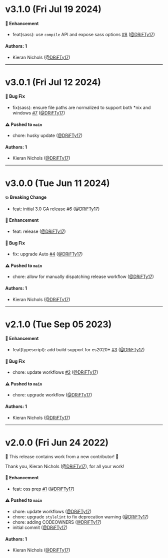 # v3.1.0 (Fri Jul 19 2024)

#### 🚀 Enhancement

- feat(sass): use `compile` API and expose sass options [#8](https://github.com/tyler-technologies-oss/forge-build-tools/pull/8) ([@DRiFTy17](https://github.com/DRiFTy17))

#### Authors: 1

- Kieran Nichols ([@DRiFTy17](https://github.com/DRiFTy17))

---

# v3.0.1 (Fri Jul 12 2024)

#### 🐛 Bug Fix

- fix(sass): ensure file paths are normalized to support both *nix and windows [#7](https://github.com/tyler-technologies-oss/forge-build-tools/pull/7) ([@DRiFTy17](https://github.com/DRiFTy17))

#### ⚠️ Pushed to `main`

- chore: husky update ([@DRiFTy17](https://github.com/DRiFTy17))

#### Authors: 1

- Kieran Nichols ([@DRiFTy17](https://github.com/DRiFTy17))

---

# v3.0.0 (Tue Jun 11 2024)

#### 💥 Breaking Change

- feat: initial 3.0 GA release [#6](https://github.com/tyler-technologies-oss/forge-build-tools/pull/6) ([@DRiFTy17](https://github.com/DRiFTy17))

#### 🚀 Enhancement

- feat: release ([@DRiFTy17](https://github.com/DRiFTy17))

#### 🐛 Bug Fix

- fix: upgrade Auto [#4](https://github.com/tyler-technologies-oss/forge-build-tools/pull/4) ([@DRiFTy17](https://github.com/DRiFTy17))

#### ⚠️ Pushed to `main`

- chore: allow for manually dispatching release workflow ([@DRiFTy17](https://github.com/DRiFTy17))

#### Authors: 1

- Kieran Nichols ([@DRiFTy17](https://github.com/DRiFTy17))

---

# v2.1.0 (Tue Sep 05 2023)

#### 🚀 Enhancement

- feat(typescript): add build support for es2020+ [#3](https://github.com/tyler-technologies-oss/forge-build-tools/pull/3) ([@DRiFTy17](https://github.com/DRiFTy17))

#### 🐛 Bug Fix

- chore: update workflows [#2](https://github.com/tyler-technologies-oss/forge-build-tools/pull/2) ([@DRiFTy17](https://github.com/DRiFTy17))

#### ⚠️ Pushed to `main`

- chore: upgrade workflow ([@DRiFTy17](https://github.com/DRiFTy17))

#### Authors: 1

- Kieran Nichols ([@DRiFTy17](https://github.com/DRiFTy17))

---

# v2.0.0 (Fri Jun 24 2022)

:tada: This release contains work from a new contributor! :tada:

Thank you, Kieran Nichols ([@DRiFTy17](https://github.com/DRiFTy17)), for all your work!

#### 🚀 Enhancement

- feat: oss prep [#1](https://github.com/tyler-technologies-oss/forge-build-tools/pull/1) ([@DRiFTy17](https://github.com/DRiFTy17))

#### ⚠️ Pushed to `main`

- chore: update workflows ([@DRiFTy17](https://github.com/DRiFTy17))
- chore: upgrade `stylelint` to fix deprecation warning ([@DRiFTy17](https://github.com/DRiFTy17))
- chore: adding CODEOWNERS ([@DRiFTy17](https://github.com/DRiFTy17))
- initial commit ([@DRiFTy17](https://github.com/DRiFTy17))

#### Authors: 1

- Kieran Nichols ([@DRiFTy17](https://github.com/DRiFTy17))
